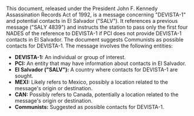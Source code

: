 This document, released under the President John F. Kennedy Assassination Records Act of 1992, is a message concerning "DEVISTA-1" and potential contacts in El Salvador ("SALV"). It references a previous message ("SALY 4839") and instructs the station to pass only the first four NADES of the reference to DEVISTA-1 if PCI does not provide DEVISTA-1 contacts in El Salvador. The document suggests Communists as possible contacts for DEVISTA-1. The message involves the following entities:

*   **DEVISTA-1:** An individual or group of interest.
*   **PCI:** An entity that may have information about contacts in El Salvador.
*   **El Salvador ("SALV"):** A country where contacts for DEVISTA-1 are sought.
*   **MEXI:** Likely refers to Mexico, possibly a location related to the message's origin or destination.
*   **CAN:** Possibly refers to Canada, potentially a location related to the message's origin or destination.
*   **Communists:** Suggested as possible contacts for DEVISTA-1.
